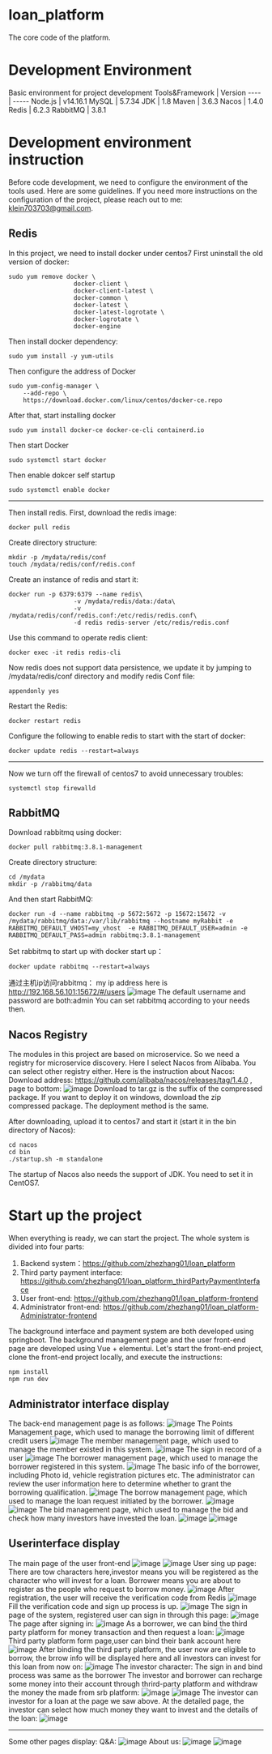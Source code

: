 # loan_platform
The core code of the platform.
# Development Environment
Basic environment for project development
 Tools&Framework  | Version
 ---- | -----
Node.js |	v14.16.1
MySQL |	5.7.34
JDK |	1.8
Maven |	3.6.3
Nacos |	1.4.0
Redis |	6.2.3
RabbitMQ | 3.8.1
# Development environment instruction
Before code development, we need to configure the environment of the tools used. Here are some guidelines. If you need more instructions on the configuration of the project, please reach out to me: klein703703@gmail.com.
## Redis
In this project, we need to install docker under centos7
First uninstall the old version of docker:
```shell
sudo yum remove docker \
                  docker-client \
                  docker-client-latest \
                  docker-common \
                  docker-latest \
                  docker-latest-logrotate \
                  docker-logrotate \
                  docker-engine
```
Then install docker dependency:
```shell
sudo yum install -y yum-utils
```
Then configure the address of Docker
```shell
sudo yum-config-manager \
    --add-repo \
    https://download.docker.com/linux/centos/docker-ce.repo
```
After that, start installing docker
```shell
sudo yum install docker-ce docker-ce-cli containerd.io
```
Then start Docker
```shell
sudo systemctl start docker
```
Then enable dokcer self startup
```shell
sudo systemctl enable docker
```
****
Then install redis. First, download the redis image:
```shell
docker pull redis
```
Create directory structure:
```shell
mkdir -p /mydata/redis/conf
touch /mydata/redis/conf/redis.conf
```
Create an instance of redis and start it:
```shell
docker run -p 6379:6379 --name redis\
                  -v /mydata/redis/data:/data\
                  -v /mydata/redis/conf/redis.conf:/etc/redis/redis.conf\
                  -d redis redis-server /etc/redis/redis.conf
```
Use this command to operate redis client:
```shell
docker exec -it redis redis-cli
```
Now redis does not support data persistence, we update it by jumping to /mydata/redis/conf directory and modify redis Conf file:
```shell
appendonly yes
```
Restart the Redis:
```shell
docker restart redis
```
Configure the following to enable redis to start with the start of docker:
```shell
docker update redis --restart=always
```
****
Now we turn off the firewall of centos7 to avoid unnecessary troubles:
```shell
systemctl stop firewalld
```

## RabbitMQ
Download rabbitmq using docker:
```shell
docker pull rabbitmq:3.8.1-management
```
Create directory structure:
```shell
cd /mydata
mkdir -p /rabbitmq/data
```
And then start RabbitMQ:
```shell
docker run -d --name rabbitmq -p 5672:5672 -p 15672:15672 -v /mydata/rabbitmq/data:/var/lib/rabbitmq --hostname myRabbit -e RABBITMQ_DEFAULT_VHOST=my_vhost  -e RABBITMQ_DEFAULT_USER=admin -e RABBITMQ_DEFAULT_PASS=admin rabbitmq:3.8.1-management
```
Set rabbitmq to start up with docker start up：
```shell
docker update rabbitmq --restart=always
```
通过主机ip访问rabbitmq：
my ip address here is http://192.168.56.101:15672/#/users
![image](https://user-images.githubusercontent.com/89323566/176047460-73b8fa41-8e7a-478f-8c37-6942c2ec5f22.png)
The default username and password are both:admin
You can set rabbitmq according to your needs then.
## Nacos Registry
The modules in this project are based on microservice. So we need a registry for microservice discovery. Here I select Nacos from Alibaba. You can select other registry either. Here is the instruction about Nacos:
Download address: https://github.com/alibaba/nacos/releases/tag/1.4.0 , page to bottom:
![image](https://user-images.githubusercontent.com/89323566/176047974-e5a844b9-6d19-40ae-afcd-c185b79a9ab9.png)
Download to tar.gz is the suffix of the compressed package. If you want to deploy it on windows, download the zip compressed package. The deployment method is the same.

After downloading, upload it to centos7 and start it (start it in the bin directory of Nacos):
```shell
cd nacos
cd bin
./startup.sh -m standalone
```
The startup of Nacos also needs the support of JDK. You need to set it in CentOS7.

# Start up the project
When everything is ready, we can start the project. The whole system is divided into four parts:
1. Backend system：https://github.com/zhezhang01/loan_platform
2. Third party payment interface: https://github.com/zhezhang01/loan_platform_thirdPartyPaymentInterface
3. User front-end: https://github.com/zhezhang01/loan_platform-frontend
4. Administrator front-end: https://github.com/zhezhang01/loan_platform-Administrator-frontend

The background interface and payment system are both developed using springboot. The background management page and the user front-end page are developed using Vue + elementui. Let's start the front-end project, clone the front-end project locally, and execute the instructions:
```shell
npm install
npm run dev
```
## Administrator interface display
The back-end management page is as follows:
![image](https://user-images.githubusercontent.com/89323566/176051690-7ce7799f-215b-46e1-a35c-09bf841c44d8.png)
The Points Management page, which used to manage the borrowing limit of different credit users
![image](https://user-images.githubusercontent.com/89323566/176052498-435d9fd2-4d3d-437d-9331-ed4cbdadf7a1.png)
The member management page, which used to manage the member existed in this system.
![image](https://user-images.githubusercontent.com/89323566/176052679-d0392c21-1c22-48be-9244-e470d2225cd0.png)
The sign in record of a user
![image](https://user-images.githubusercontent.com/89323566/176052775-f4cf5e1e-e193-47ac-8406-39ab9b7a5f69.png)
The borrower management page, which used to manage the borrower registered in this system.
![image](https://user-images.githubusercontent.com/89323566/176052821-20c63add-23f4-4f49-8783-e8c611bec221.png)
The basic info of the borrower, including Photo id, vehicle registration pictures etc. The administrator can review the user information here to determine whether to grant the borrowing qualification.
![image](https://user-images.githubusercontent.com/89323566/176052908-5b638fd2-4708-44b7-9e04-3c0f4769d36c.png)
The borrow management page, which used to manage the loan request initiated by the borrower.
![image](https://user-images.githubusercontent.com/89323566/176053102-e9d5fca6-a585-4394-8956-c237d1a701b4.png)
![image](https://user-images.githubusercontent.com/89323566/176053214-b293ee2a-33b1-44bf-a91f-7b6687416f91.png)
The bid management page, which used to manage the bid and check how many investors have invested the loan.
![image](https://user-images.githubusercontent.com/89323566/176053293-6cc16ace-08bd-4de5-97a2-12085e7e819f.png)
![image](https://user-images.githubusercontent.com/89323566/176053379-ac914904-44aa-4bca-a83f-da9c5d86172c.png)

## Userinterface display
The main page of the user front-end
![image](https://user-images.githubusercontent.com/89323566/176054037-66246946-300d-4ded-b3fc-e806c8877b73.png)
![image](https://user-images.githubusercontent.com/89323566/176054057-37b1776d-b5cb-4110-a30d-f2753ce31cc7.png)
User sing up page:
There are tow characters here,investor means you will be registered as the character who will invest for a loan.
Borrower means you are about to register as the people who request to borrow money.
![image](https://user-images.githubusercontent.com/89323566/176054110-a5d2e9e4-e489-4a55-a06b-75cc9c19b953.png)
After registration, the user will receive the verification code from Redis
![image](https://user-images.githubusercontent.com/89323566/176054310-b53fb0e2-bf0d-4a12-a87c-571056df9144.png)
Fill the verification code and sign up process is up.
![image](https://user-images.githubusercontent.com/89323566/176054428-1f8d2553-db98-4f16-9b53-dc172a76d26d.png)
The sign in page of the system, registered user can sign in through this page:
![image](https://user-images.githubusercontent.com/89323566/176054508-4142cb81-137d-4cd6-a0ba-6d8c0f217449.png)
The page after signing in:
![image](https://user-images.githubusercontent.com/89323566/176054592-8b957a45-5117-4b2d-92ad-ee79320b7316.png)
As a borrower, we can bind the third party platform for money transaction and then request a loan:
![image](https://user-images.githubusercontent.com/89323566/176055467-94b77e13-2632-402f-95e5-a49b8b10fb54.png)
Third party platform form page,user can bind their bank account here
![image](https://user-images.githubusercontent.com/89323566/176055670-97293b8e-7810-44ce-aa17-813821528d49.png)
After binding the third party platform, the user now are eligible to borrow, the brrow info will be displayed here and all investors can invest for this loan from now on:
![image](https://user-images.githubusercontent.com/89323566/176056493-cc90d493-e8a2-47d9-a349-7ecd0114285d.png)
The investor character: The sign in and bind process was same as the borrower
The investor and borrower can recharge some money into their account through thrird-party platform and withdraw the money the made from srb platform:
![image](https://user-images.githubusercontent.com/89323566/176057402-607f0753-42f8-4dc5-b193-42b925203669.png)
![image](https://user-images.githubusercontent.com/89323566/176057467-7bcb3715-b92f-46a0-b1f3-7e15e8cbfd65.png)
The investor can investor for a loan at the page we saw above.
At the detailed page, the investor can select how much money they want to invest and the details of the loan:
![image](https://user-images.githubusercontent.com/89323566/176057682-7c566f2e-d8c4-47f5-b4e5-431c2b8a0bb1.png)
***
Some other pages display:
Q&A:
![image](https://user-images.githubusercontent.com/89323566/176058272-e6ccd898-8e45-49b3-804d-9cbfa6b8e1f0.png)
About us:
![image](https://user-images.githubusercontent.com/89323566/176058371-261a5924-e519-4aad-8bdb-c7e3a7bce6ec.png)
![image](https://user-images.githubusercontent.com/89323566/176058438-f7c7904b-2466-4546-995a-ea196823ec8a.png)


















